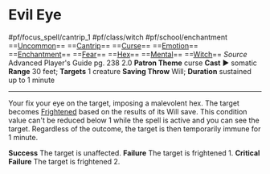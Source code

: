 # Evil Eye
#pf/focus_spell/cantrip_1 #pf/class/witch #pf/school/enchantment 
==[Uncommon](../../../Traits/Uncommon.md)== ==[Cantrip](../../../Traits/Cantrip.md)== ==[Curse](../../../Traits/Curse.md)== ==[Emotion](../../../Traits/Emotion.md)== ==[Enchantment](../../../Traits/Enchantment.md)== ==[Fear](../../Spells/Level%201/Fear.md)== ==[Hex](../../../Traits/Hex.md)== ==[Mental](../../../Traits/Mental.md)== ==[Witch](../../../Traits/Witch.md)==
*Source* Advanced Player's Guide pg. 238 2.0
**Patron Theme** curse
**Cast** ► somatic
**Range** 30 feet; **Targets** 1 creature
**Saving Throw** Will; **Duration** sustained up to 1 minute

---
Your fix your eye on the target, imposing a malevolent hex. The target becomes [Frightened](../../../Conditions/Frightened.md) based on the results of its Will save. This condition value can't be reduced below 1 while the spell is active and you can see the target. Regardless of the outcome, the target is then temporarily immune for 1 minute.

**Success** The target is unaffected.
**Failure** The target is frightened 1.
**Critical Failure** The target is frightened 2.